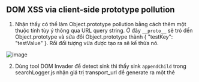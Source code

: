 ## DOM XSS via client-side prototype pollution

1. Nhận thấy có thể làm Object.prototype pollution bằng cách thêm một thuộc tính tùy ý thông qua URL query string. Ở đây `__proto__` sẽ trỏ đến Object.prototype và sửa đổi Object.prototype thành { "testKey": "testValue" }. Rồi đối tượng vừa được tạo ra sẽ kế thừa nó.

![image](https://user-images.githubusercontent.com/80744099/230970457-67e910c4-62fd-464b-837a-5ef076db5721.png)

2. Dùng tool DOM Invader để detect sink thì thấy sink `appendChild` trong searchLogger.js nhận giá trị transport_url để generate ra một thẻ <script> động được gán vào thuộc tính src. 
```
if(config.transport_url) {
        let script = document.createElement('script');
        script.src = config.transport_url;
        document.body.appendChild(script);
    }
```
  
![image](https://user-images.githubusercontent.com/80744099/230973156-677ce1ad-244f-4544-bdee-85d87e9a3592.png)

3. Chèn xss payload.
